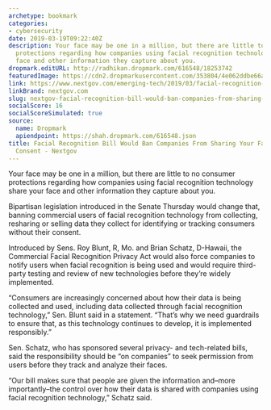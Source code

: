 ```yaml
---
archetype: bookmark
categories:
- cybersecurity
date: 2019-03-19T09:22:40Z
description: Your face may be one in a million, but there are little to no consumer
  protections regarding how companies using facial recognition technology share your
  face and other information they capture about you.
dropmark.editURL: http://radhikan.dropmark.com/616548/18253742
featuredImage: https://cdn2.dropmarkusercontent.com/353804/4e062ddbe66ac4a7482769f9646634293a170197674a59dff1c88b14cd005e48/thumbnail/open-graph.jpg?Expires=1557430063&Signature=gb9zfrLpatN2TXxEBuCESXVsrBkXi0peUO7I35CzsaJWIXch9t7gDy83fWBmCEsdCMRNuctvlkt2FX8~KqbcXAJKJHJroncDKJB89rOdXHvtf9tbSv9fPadDA2neS71OTlMaZpBfeFMRvG7nnTL1B4zdfv3Zoq9AIcwqsqI7fUeZLpappyZXrPOyEwSEmWhOR4t-GLYOg0c83FhiOVlGCrJwgSyC0dqE8tik3ToiJq-ocmo0L9LFsyqQI~6UlGqTBPrXyvboyLyXqvz4P-mZpkLNku6QvtXUaRsmGbQB7vb-KMIBtu-Bs8VTsMcHFofAAWlfQjddMUPV08l-JXSEPg__&Key-Pair-Id=APKAITQYWVEN757ZA4KQ
link: https://www.nextgov.com/emerging-tech/2019/03/facial-recognition-bill-would-ban-companies-sharing-your-face-without-consent/155590/
linkBrand: nextgov.com
slug: nextgov-facial-recognition-bill-would-ban-companies-from-sharing-your-face-without-consent-nextgov
socialScore: 16
socialScoreSimulated: true
source:
  name: Dropmark
  apiendpoint: https://shah.dropmark.com/616548.json
title: Facial Recognition Bill Would Ban Companies From Sharing Your Face Without
  Consent - Nextgov
---
```

Your face may be one in a million, but there are little to no consumer protections regarding how companies using facial recognition technology share your face and other information they capture about you.

Bipartisan legislation introduced in the Senate Thursday would change that, banning commercial users of facial recognition technology from collecting, resharing or selling data they collect for identifying or tracking consumers without their consent.

Introduced by Sens. Roy Blunt, R, Mo. and Brian Schatz, D-Hawaii, the Commercial Facial Recognition Privacy Act would also force companies to notify users when facial recognition is being used and would require third-party testing and review of new technologies before they’re widely implemented.

“Consumers are increasingly concerned about how their data is being collected and used, including data collected through facial recognition technology,” Sen. Blunt said in a statement. “That’s why we need guardrails to ensure that, as this technology continues to develop, it is implemented responsibly.”

Sen. Schatz, who has sponsored several privacy- and tech-related bills, said the responsibility should be “on companies” to seek permission from users before they track and analyze their faces.

“Our bill makes sure that people are given the information and–more importantly–the control over how their data is shared with companies using facial recognition technology,” Schatz said.

